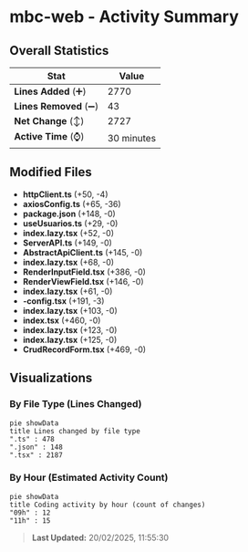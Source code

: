 # mbc-web - Activity Summary 

## Overall Statistics

| Stat                   | Value                                                             |
| ---------------------- | ----------------------------------------------------------------- |
| **Lines Added** (➕)   | 2770                                          |
| **Lines Removed** (➖) | 43                                        |
| **Net Change** (↕)    | 2727                |
| **Active Time** (⌚)   | 30 minutes |


## Modified Files
- **httpClient.ts** (+50, -4)
- **axiosConfig.ts** (+65, -36)
- **package.json** (+148, -0)
- **useUsuarios.ts** (+29, -0)
- **index.lazy.tsx** (+52, -0)
- **ServerAPI.ts** (+149, -0)
- **AbstractApiClient.ts** (+145, -0)
- **index.lazy.tsx** (+68, -0)
- **RenderInputField.tsx** (+386, -0)
- **RenderViewField.tsx** (+146, -0)
- **index.lazy.tsx** (+61, -0)
- **-config.tsx** (+191, -3)
- **index.lazy.tsx** (+103, -0)
- **index.tsx** (+460, -0)
- **index.lazy.tsx** (+123, -0)
- **index.lazy.tsx** (+125, -0)
- **CrudRecordForm.tsx** (+469, -0)

## Visualizations

### By File Type (Lines Changed)

```mermaid
pie showData
title Lines changed by file type
".ts" : 478
".json" : 148
".tsx" : 2187
```

### By Hour (Estimated Activity Count)

```mermaid
pie showData
title Coding activity by hour (count of changes)
"09h" : 12
"11h" : 15
```


> **Last Updated:** 20/02/2025, 11:55:30